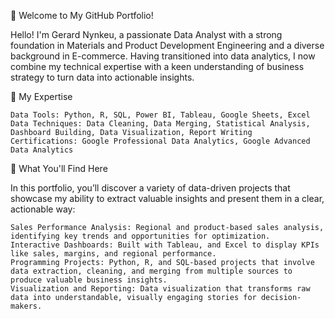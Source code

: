 👋 Welcome to My GitHub Portfolio!

Hello! 
I'm Gerard Nynkeu, a passionate Data Analyst with a strong foundation in Materials and Product Development Engineering and a diverse background in E-commerce. Having transitioned into data analytics, I now combine my technical expertise with a keen understanding of business strategy to turn data into actionable insights.

🌟 My Expertise

    Data Tools: Python, R, SQL, Power BI, Tableau, Google Sheets, Excel
    Data Techniques: Data Cleaning, Data Merging, Statistical Analysis, Dashboard Building, Data Visualization, Report Writing
    Certifications: Google Professional Data Analytics, Google Advanced Data Analytics 

    
   🚀 What You'll Find Here

In this portfolio, you’ll discover a variety of data-driven projects that showcase my ability to extract valuable insights and present them in a clear, actionable way:

    Sales Performance Analysis: Regional and product-based sales analysis, identifying key trends and opportunities for optimization.
    Interactive Dashboards: Built with Tableau, and Excel to display KPIs like sales, margins, and regional performance.
    Programming Projects: Python, R, and SQL-based projects that involve data extraction, cleaning, and merging from multiple sources to produce valuable business insights.
    Visualization and Reporting: Data visualization that transforms raw data into understandable, visually engaging stories for decision-makers.
